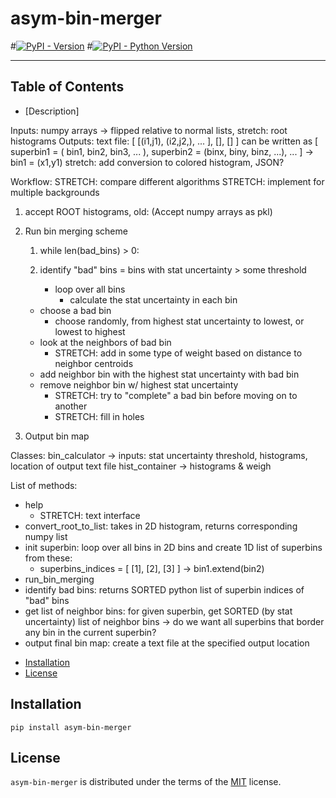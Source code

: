 # asym-bin-merger

#[![PyPI - Version](https://img.shields.io/pypi/v/asym-bin-merger.svg)](https://pypi.org/project/asym-bin-merger)
#[![PyPI - Python Version](https://img.shields.io/pypi/pyversions/asym-bin-merger.svg)](https://pypi.org/project/asym-bin-merger)

-----

## Table of Contents
- [Description]

Inputs:       numpy arrays → flipped relative to normal lists, stretch: root histograms
Outputs:   text file: [ [(i1,j1), (i2,j2,), ... ], [], []    ]
can be written as [ superbin1 = ( bin1, bin2, bin3, ... ), superbin2 = (binx, biny, binz, ...), ... ]
→ bin1 = (x1,y1)
stretch: add conversion to colored histogram, JSON?

Workflow: 
STRETCH: compare different algorithms
STRETCH: implement for multiple backgrounds

1. accept ROOT histograms,  old: (Accept numpy arrays as pkl)
2. Run bin merging scheme
    1. while len(bad_bins) > 0:
    2. identify "bad" bins = bins with stat uncertainty > some threshold

        * loop over all bins
            * calculate the stat uncertainty in each bin
    * choose a bad bin
        * choose randomly, from highest stat uncertainty to lowest, or lowest to highest
    * look at the neighbors of bad bin
        * STRETCH: add in some type of weight based on distance to neighbor centroids
    * add neighbor bin with the highest stat uncertainty with bad bin 
    * remove neighbor bin w/ highest stat uncertainty
        * STRETCH: try to "complete" a bad bin before moving on to another
        * STRETCH: fill in holes

1. Output bin map 


Classes: 
bin_calculator → inputs: stat uncertainty threshold, histograms, location of output text file 
hist_container → histograms & weigh

List of methods: 
* help
    * STRETCH: text interface 
* convert_root_to_list: takes in 2D histogram, returns corresponding numpy list
* init superbin: loop over all bins in 2D bins and create 1D list of superbins from these:
    * superbins_indices = [ [1], [2], [3]  ]   → bin1.extend(bin2)
* run_bin_merging
* identify bad bins: returns SORTED python list of superbin indices of "bad" bins
* get list of neighbor bins: for given superbin, get SORTED (by stat uncertainty) list of neighbor bins → do we want all superbins that border any bin in the current superbin?
* output final bin map: create a text file at the specified output location



- [Installation](#installation)
- [License](#license)

## Installation

```console
pip install asym-bin-merger
```

## License

`asym-bin-merger` is distributed under the terms of the [MIT](https://spdx.org/licenses/MIT.html) license.
